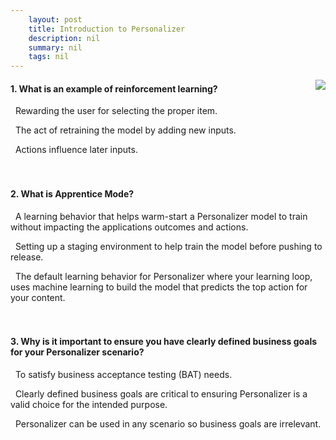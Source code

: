 ```yaml
---
    layout: post
    title: Introduction to Personalizer 
    description: nil
    summary: nil
    tags: nil
---
```



 <a target="_blank" href="https://docs.microsoft.com/en-us/learn/modules/intro-to-personalizer/5-knowledge-check/"><i class="fas fa-external-link-alt"></i> </a>
 <img align="right" src="https://docs.microsoft.com/en-us/learn/achievements/intro-to-personalizer.svg">
####  1. What is an example of reinforcement learning?


<i class='far fa-square'></i> &nbsp;&nbsp;Rewarding the user for selecting the proper item.

<i class='far fa-square'></i> &nbsp;&nbsp;The act of retraining the model by adding new inputs.

<i class='fas fa-check-square' style='color: Dodgerblue;'></i> &nbsp;&nbsp;Actions influence later inputs.
<br />
<br />
<br />

####  2. What is Apprentice Mode?


<i class='fas fa-check-square' style='color: Dodgerblue;'></i> &nbsp;&nbsp;A learning behavior that helps warm-start a Personalizer model to train without impacting the applications outcomes and actions.

<i class='far fa-square'></i> &nbsp;&nbsp;Setting up a staging environment to help train the model before pushing to release.

<i class='far fa-square'></i> &nbsp;&nbsp;The default learning behavior for Personalizer where your learning loop, uses machine learning to build the model that predicts the top action for your content.
<br />
<br />
<br />

####  3. Why is it important to ensure you have clearly defined business goals for your Personalizer scenario?


<i class='far fa-square'></i> &nbsp;&nbsp;To satisfy business acceptance testing (BAT) needs.

<i class='fas fa-check-square' style='color: Dodgerblue;'></i> &nbsp;&nbsp;Clearly defined business goals are critical to ensuring Personalizer is a valid choice for the intended purpose.

<i class='far fa-square'></i> &nbsp;&nbsp;Personalizer can be used in any scenario so business goals are irrelevant.
<br />
<br />
<br />
